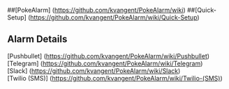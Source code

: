 ##[PokeAlarm] (https://github.com/kvangent/PokeAlarm/wiki)
##[Quick-Setup] (https://github.com/kvangent/PokeAlarm/wiki/Quick-Setup)

## Alarm Details
[Pushbullet] (https://github.com/kvangent/PokeAlarm/wiki/Pushbullet)  
[Telegram] (https://github.com/kvangent/PokeAlarm/wiki/Telegram)  
[Slack] (https://github.com/kvangent/PokeAlarm/wiki/Slack)  
[Twilio (SMS)] (https://github.com/kvangent/PokeAlarm/wiki/Twilio-(SMS))
